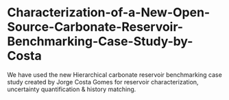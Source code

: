 # Characterization-of-a-New-Open-Source-Carbonate-Reservoir-Benchmarking-Case-Study-by-Costa
We have used the new Hierarchical carbonate reservoir benchmarking case study created by Jorge Costa Gomes for reservoir characterization, uncertainty quantification &amp; history matching.
